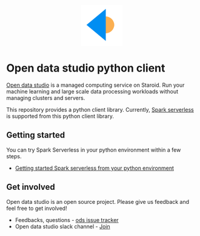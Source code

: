 <br />
<center>
  <img src="https://github.com/open-datastudio/datastudio/raw/master/docs/_static/open-datastudio-logo.png" width="110px"/>
</center>

# Open data studio python client

[Open data studio](https://open-datastudio.io) is a managed computing service on Staroid. Run your machine learning and large scale data processing workloads without managing clusters and servers.

This repository provides a python client library.
Currently, [Spark serverless](http://open-datastudio.io/computing/spark/index.html) is supported from this python client library.

## Getting started

You can try Spark Serverless in your python environment within a few steps.

* [Getting started Spark serverless from your python environment](http://open-datastudio.io/computing/spark/from_python_environment.html)


## Get involved

Open data studio is an open source project. Please give us feedback and feel free to get involved!

 - Feedbacks, questions - [ods issue tracker](https://github.com/open-datastudio/ods/issues)
 - Open data studio slack channel - [Join](https://join.slack.com/t/opendatastudio/shared_invite/zt-jq449y9j-DIPBteeWC15xBbQAqi4J4g)
